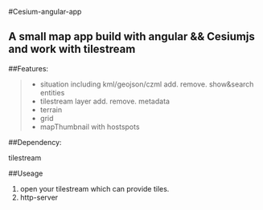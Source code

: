 
#Cesium-angular-app

A small map app build with angular && Cesiumjs and work with tilestream 
------
##Features:

> * situation including kml/geojson/czml add. remove. show&search entities 
> * tilestream layer add. remove. metadata
> * terrain
> * grid 
> * mapThumbnail with hostspots

##Dependency:

tilestream

##Useage
1. open your tilestream which can provide tiles.
2. http-server















